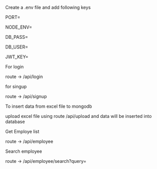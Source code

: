 Create a .env file and add following keys

PORT=

NODE_ENV=

DB_PASS=

DB_USER=

JWT_KEY=


For login

route -> /api/login

for singup

route -> /api/signup


To insert data from excel file to mongodb

upload excel file using route /api/upload and data will be inserted into database

Get Employe list

route -> /api/employee

Search employee

route -> /api/employee/search?query=
